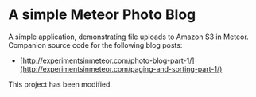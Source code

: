 # A simple Meteor Photo Blog

A simple application, demonstrating file uploads to Amazon S3 in Meteor.  Companion source code for the following blog posts: 

- [http://experimentsinmeteor.com/photo-blog-part-1/](http://experimentsinmeteor.com/paging-and-sorting-part-1/)

This project has been modified.
